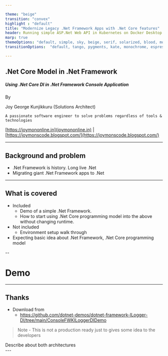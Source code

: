 ```yaml
---

theme: "beige"
transition: "convex"
highlight : "default"
title: "Modernize Legacy .Net Framework Apps with .Net Core features"
header: Running simple ASP.Net Web API in Kubernetes on Docker Desktop
marp: true
themeOptions: "default, simple, sky, beige, serif, solarized, blood, moon, night, black, league, white"
transitionOptions:  "default, tango, pygments, kate, monochrome, espresso, zenburn, haddock"

---
```


## .Net Core Model in .Net Framework

##### Using .Net Core DI in .Net Framework Console Application

By

Joy George Kunjikkuru (Solutions Architect) 

`A passionate software engineer to solve problems regardless of tools & technologies`

 [https://joymononline.in](joymononline.in) | [https://joymonscode.blogspot.com/](https://joymonscode.blogspot.com/)

---

## Background and problem

- .Net Framework is history. Long live .Net
- Migrating giant .Net Framework apps to .Net 

---

## What is covered 

- Included
    - Demo of a simple .Net Framework.
    - How to start using .Net Core programming model into the above without changing runtime.
- Not included
    - Environment setup walk through
- Expecting basic idea about .Net Framework, .Net Core programming model

--

# Demo 
---

## Thanks

- Download from 
    - https://github.com/dotnet-demos/dotnet-framework-ILogger-DI/tree/main/ConsoleFWKILoggerDIDemo

> Note - This is not a production ready just to gives some idea to the developers 

<aside class="notes">
		Describe about both architectures
	</aside>
---